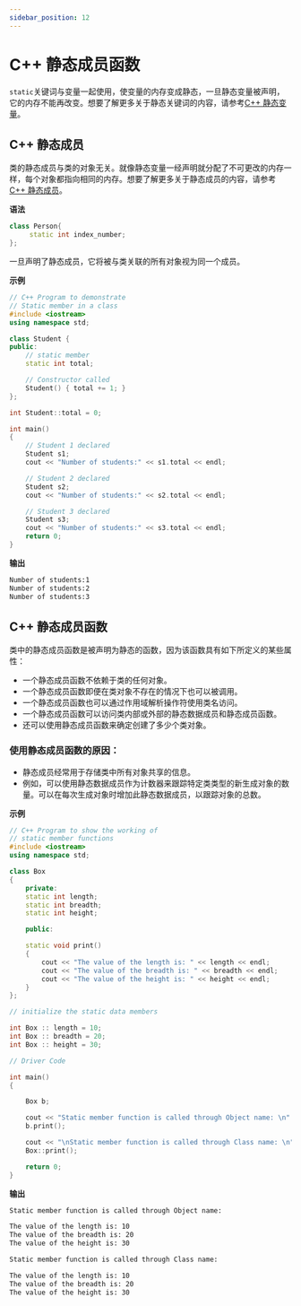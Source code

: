 ```yaml
---
sidebar_position: 12
---
```


# C++ 静态成员函数

`static`关键词与变量一起使用，使变量的内存变成静态，一旦静态变量被声明，它的内存不能再改变。想要了解更多关于静态关键词的内容，请参考[C++ 静态变量](./)。

## C++ 静态成员

类的静态成员与类的对象无关。就像静态变量一经声明就分配了不可更改的内存一样，每个对象都指向相同的内存。想要了解更多关于静态成员的内容，请参考[C++ 静态成员](./C++%20Static%20Data%20Members)。

**语法**

```cpp
class Person{
     static int index_number;
};
```

一旦声明了静态成员，它将被与类关联的所有对象视为同一个成员。

**示例**

```cpp
// C++ Program to demonstrate
// Static member in a class
#include <iostream>
using namespace std;

class Student {
public:
	// static member
	static int total;

	// Constructor called
	Student() { total += 1; }
};

int Student::total = 0;

int main()
{
	// Student 1 declared
	Student s1;
	cout << "Number of students:" << s1.total << endl;

	// Student 2 declared
	Student s2;
	cout << "Number of students:" << s2.total << endl;

	// Student 3 declared
	Student s3;
	cout << "Number of students:" << s3.total << endl;
	return 0;
}
```

**输出**

```bash
Number of students:1
Number of students:2
Number of students:3
```

## C++ 静态成员函数

类中的静态成员函数是被声明为静态的函数，因为该函数具有如下所定义的某些属性：

- 一个静态成员函数不依赖于类的任何对象。
- 一个静态成员函数即便在类对象不存在的情况下也可以被调用。
- 一个静态成员函数也可以通过作用域解析操作符使用类名访问。
- 一个静态成员函数可以访问类内部或外部的静态数据成员和静态成员函数。
- 还可以使用静态成员函数来确定创建了多少个类对象。

### 使用静态成员函数的原因：

- 静态成员经常用于存储类中所有对象共享的信息。
- 例如，可以使用静态数据成员作为计数器来跟踪特定类类型的新生成对象的数量。可以在每次生成对象时增加此静态数据成员，以跟踪对象的总数。

**示例**

```cpp
// C++ Program to show the working of
// static member functions
#include <iostream>
using namespace std;

class Box
{
	private:
	static int length;
	static int breadth;
	static int height;

	public:

	static void print()
	{
		cout << "The value of the length is: " << length << endl;
		cout << "The value of the breadth is: " << breadth << endl;
		cout << "The value of the height is: " << height << endl;
	}
};

// initialize the static data members

int Box :: length = 10;
int Box :: breadth = 20;
int Box :: height = 30;

// Driver Code

int main()
{

	Box b;

	cout << "Static member function is called through Object name: \n" << endl;
	b.print();

	cout << "\nStatic member function is called through Class name: \n" << endl;
	Box::print();

	return 0;
}
```

**输出**

```bash
Static member function is called through Object name:

The value of the length is: 10
The value of the breadth is: 20
The value of the height is: 30

Static member function is called through Class name:

The value of the length is: 10
The value of the breadth is: 20
The value of the height is: 30
```

